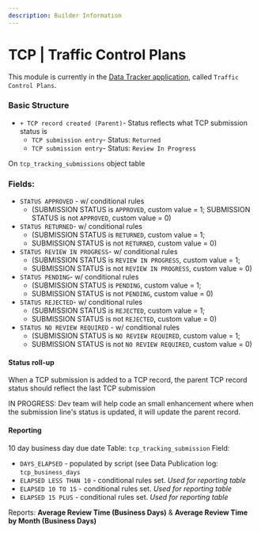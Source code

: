 ```yaml
---
description: Builder Information
---
```


# TCP \| Traffic Control Plans

This module is currently in the [Data Tracker application](https://data.mobility.austin.gov/data-tracker/#), called `Traffic Control Plans`.

### Basic Structure

* `+ TCP record created (Parent)`- Status reflects what TCP submission status is
  * `TCP submission entry`- Status: `Returned`
  * `TCP submission entry`- Status: `Review In Progress`

On `tcp_tracking_submissions` object table

### Fields:

* `STATUS APPROVED` - w/ conditional rules
  * \(SUBMISSION STATUS is `APPROVED`, custom value = 1; SUBMISSION STATUS is not `APPROVED`, custom value = 0\)
* `STATUS RETURNED`- w/ conditional rules
  * \(SUBMISSION STATUS is `RETURNED`, custom value = 1; 
  * SUBMISSION STATUS is not `RETURNED`, custom value = 0\)
* `STATUS REVIEW IN PROGRESS`- w/ conditional rules 
  * \(SUBMISSION STATUS is `REVIEW IN PROGRESS`, custom value = 1; 
  * SUBMISSION STATUS is not `REVIEW IN PROGRESS`, custom value = 0\)
* `STATUS PENDING`- w/ conditional rules 
  * \(SUBMISSION STATUS is `PENDING`, custom value = 1; 
  * SUBMISSION STATUS is not `PENDING`, custom value = 0\)
* `STATUS REJECTED`- w/ conditional rules 
  * \(SUBMISSION STATUS is `REJECTED`, custom value = 1; 
  * SUBMISSION STATUS is not `REJECTED`, custom value = 0\)
* `STATUS NO REVIEW REQUIRED` - w/ conditional rules 
  * \(SUBMISSION STATUS is `NO REVIEW REQUIRED`, custom value = 1; 
  * SUBMISSION STATUS is not `NO REVIEW REQUIRED`, custom value = 0\)

#### Status roll-up

When a TCP submission is added to a TCP record, the parent TCP record status should reflect the last TCP submission

IN PROGRESS: Dev team will help code an small enhancement where when the submission line's status is updated, it will update the parent record.

#### Reporting

10 day business day due date Table: `tcp_tracking_submission` Field:

* `DAYS_ELAPSED` - populated by script \(see Data Publication log: `tcp_business_days`
* `ELAPSED LESS THAN 10` - conditional rules set. _Used for reporting table_
* `ELAPSED 10 TO 15` - conditional rules set. _Used for reporting table_
* `ELAPSED 15 PLUS` - conditional rules set. _Used for reporting table_

Reports: **Average Review Time \(Business Days\)** & **Average Review Time by Month \(Business Days\)**

